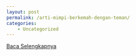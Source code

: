 ```yaml
---
layout: post
permalink: /arti-mimpi-berkemah-dengan-teman/
categories:
    - Uncategorized
---
```


[Baca Selengkapnya](/05)